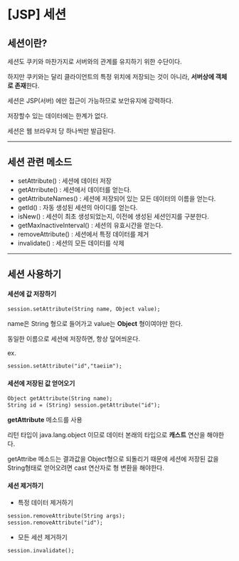 # [JSP] 세션

## 세션이란?

세션도 쿠키와 마찬가지로 서버와의 관계를 유지하기 위한 수단이다.

하지만 쿠키와는 달리 클라이언트의 특정 위치에 저장되는 것이 아니라, **서버상에 객체로 존재**한다.

세션은 JSP(서버) 에만 접근이 가능하므로 보안유지에 강력하다.

저장할수 있는 데이터에는 한계가 없다.

세션은 웹 브라우저 당 하나씩만 발급된다.



---

## 세션 관련 메소드

- setAttribute() : 세션에 데이터 저장
- getAtrribute() : 세션에서 데이터를 얻는다.
- getAttributeNames() : 세션에 저장되어 있는 모든 데이터의 이름을 얻는다. 
- getId() : 자동 생성된 세션의 아이디를 얻는다.
- isNew() : 세션이 최초 생성되었는지, 이전에 생성된 세션인지를 구분한다.
- getMaxInactiveInterval() : 세션의 유효시간을 얻는다. 
- removeAttribute() : 세션에서 특정 데이터를 제거
- invalidate() : 세션의 모든 데이터를 삭제



---

## 세션 사용하기

#### 세션에 값 저장하기

```jsp
session.setAttribute(String name, Object value);
```

name은 String 형으로 들어가고 value는 **Object** 형이여야만 한다.

동일한 이름으로 세션에 저장하면, 항상 덮어씌운다.

ex.

```jsp
session.setAttribute("id","taeiim");
```





#### 세션에 저장된 값 얻어오기

```jsp
Object getAttribute(String name);
String id = (String) session.getAttribute("id");
```

**getAttribute** 메소드를 사용

리턴 타입이 java.lang.object 이므로 데이터 본래의 타입으로 **캐스트** 연산을 해야한다.

getAttribe 메소드는 결과값을 Object형으로 되돌리기 때문에 세션에 저장된 값을 String형태로 얻어오려면 cast 연산자로 형 변환을 해야한다.





#### 세션 제거하기

- 특정 데이터 제거하기

```jsp
session.removeAttribute(String args);
session.removeAttribute("id");
```



- 모든 세션 제거하기

```
session.invalidate();
```

